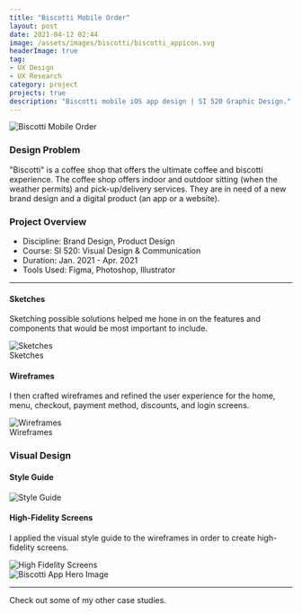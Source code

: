 ```yaml
---
title: "Biscotti Mobile Order"
layout: post
date: 2021-04-12 02:44
image: /assets/images/biscotti/biscotti_appicon.svg
headerImage: true
tag:
- UX Design
- UX Research
category: project
projects: true
description: "Biscotti mobile iOS app design | SI 520 Graphic Design."
---
```

<img src="https://nicholasgiles.com/assets/images/biscotti/biscotti-hero.png" class="bigger-image" alt="Biscotti Mobile Order" />

### Design Problem

"Biscotti" is a coffee shop that offers the ultimate coffee and biscotti experience. The coffee shop offers indoor and outdoor sitting (when the weather permits) and pick-up/delivery
services. They are in need of a new brand design and a digital product (an app or a website).

### Project Overview
* Discipline: Brand Design, Product Design
* Course: SI 520: Visual Design & Communication
* Duration: Jan. 2021 - Apr. 2021
* Tools Used: Figma, Photoshop, Illustrator

---

#### Sketches

Sketching possible solutions helped me hone in on the features and components that would be most important to include.

<img src="https://nicholasgiles.com/assets/images/biscotti/sketches.png" alt="Sketches" class = "bigger-image"/>
<figcaption>Sketches</figcaption>

#### Wireframes

I then crafted wireframes and refined the user experience for the home, menu, checkout, payment method, discounts, and login screens.

<img src="https://nicholasgiles.com/assets/images/biscotti/wireframes.svg" alt="Wireframes" class = "bigger-image"/>
<figcaption>Wireframes</figcaption>

### Visual Design

#### Style Guide
<img src="https://nicholasgiles.com/assets/images/biscotti/styleguide.svg" alt="Style Guide" class = "bigger-image"/>

#### High-Fidelity Screens

I applied the visual style guide to the wireframes in order to create high-fidelity screens.

<img src="https://nicholasgiles.com/assets/images/biscotti/high-fidelity-screens.png" alt="High Fidelity Screens" class = "bigger-image"/>

<br>
<img src="https://nicholasgiles.com/assets/images/biscotti/product-marketing-screen.png" alt="Biscotti App Hero Image" class = "bigger-image"/>

---

Check out some of my other <span class="evidence"><a href="https://nicholasgiles.com/projects/" style="text-decoration: none">case studies</a></span>.
